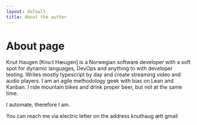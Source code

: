 ```yaml
---
layout: default
title: About the author
---
```


# About page

Knut Haugen [Knu:t Hæugen] is a Norwegian software developer with a soft spot for dynamic languages, DevOps and anything to with developer testing. Writes mostly typescript by day and create streaming video and audio players. I am an agile methodology geek with bias on Lean and Kanban. I ride mountain bikes and drink proper beer, but not at the same time.

I automate, therefore I am.

You can reach me via electric letter on the address knuthaug ætt gmail
